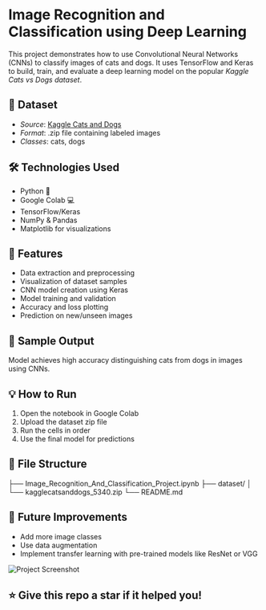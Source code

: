 #  Image Recognition and Classification using Deep Learning

This project demonstrates how to use Convolutional Neural Networks (CNNs) to classify images of cats and dogs. It uses TensorFlow and Keras to build, train, and evaluate a deep learning model on the popular *Kaggle Cats vs Dogs dataset*.



## 📂 Dataset

- *Source*: [Kaggle Cats and Dogs](https://www.kaggle.com/c/dogs-vs-cats/data)
- *Format*: .zip file containing labeled images
- *Classes*: cats, dogs



## 🛠 Technologies Used

- Python 🐍
- Google Colab 💻
- TensorFlow/Keras
- NumPy & Pandas
- Matplotlib for visualizations



## 🚀 Features

- Data extraction and preprocessing
- Visualization of dataset samples
- CNN model creation using Keras
- Model training and validation
- Accuracy and loss plotting
- Prediction on new/unseen images



## 📸 Sample Output

Model achieves high accuracy distinguishing cats from dogs in images using CNNs.



## 💡 How to Run

1. Open the notebook in Google Colab
2. Upload the dataset zip file
3. Run the cells in order
4. Use the final model for predictions



## 📁 File Structure

├── Image_Recognition_And_Classification_Project.ipynb
├── dataset/
│ └── kagglecatsanddogs_5340.zip
└── README.md




## 📌 Future Improvements

- Add more image classes
- Use data augmentation
- Implement transfer learning with pre-trained models like ResNet or VGG



![Project Screenshot](project_screenshot.png)

## ⭐ Give this repo a star if it helped you!
